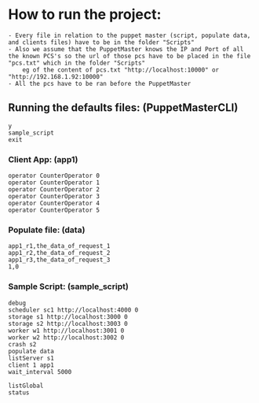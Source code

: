 # How to run the project:

	- Every file in relation to the puppet master (script, populate data, and clients files) have to be in the folder "Scripts"
	- Also we assume that the PuppetMaster knows the IP and Port of all the known PCS's so the url of those pcs have to be placed in the file "pcs.txt" which in the folder "Scripts" 
		eg of the content of pcs.txt "http://localhost:10000" or "http://192.168.1.92:10000"
	- All the pcs have to be ran before the PuppetMaster

## Running the defaults files: (PuppetMasterCLI)
```
y
sample_script
exit
```


### Client App: (app1)

```
operator CounterOperator 0
operator CounterOperator 1
operator CounterOperator 2
operator CounterOperator 3
operator CounterOperator 4
operator CounterOperator 5
```

### Populate file: (data)

```
app1_r1,the_data_of_request_1
app1_r2,the_data_of_request_2
app1_r3,the_data_of_request_3
1,0
```

### Sample Script: (sample_script)

```
debug
scheduler sc1 http://localhost:4000 0
storage s1 http://localhost:3000 0
storage s2 http://localhost:3003 0
worker w1 http://localhost:3001 0
worker w2 http://localhost:3002 0
crash s2
populate data
listServer s1
client 1 app1
wait_interval 5000

listGlobal
status
```